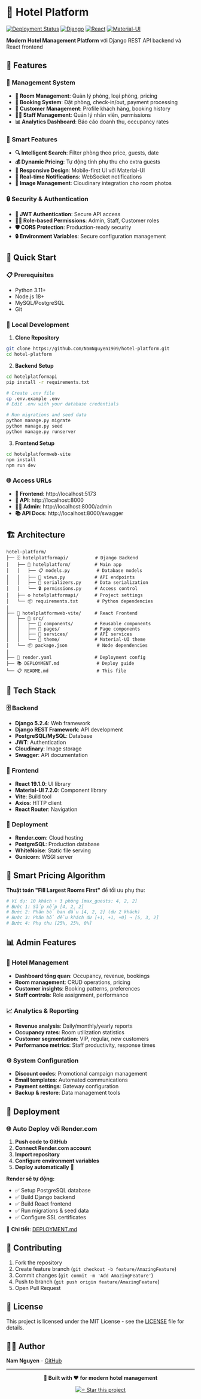 # 🏨 Hotel Platform

[![Deployment Status](https://img.shields.io/badge/Deploy-Render.com-blue?style=flat-square)](https://render.com)
[![Django](https://img.shields.io/badge/Django-5.2.4-green?style=flat-square&logo=django)](https://djangoproject.com/)
[![React](https://img.shields.io/badge/React-19.1.0-blue?style=flat-square&logo=react)](https://reactjs.org/)
[![Material-UI](https://img.shields.io/badge/Material--UI-7.2.0-blue?style=flat-square&logo=mui)](https://mui.com/)

**Modern Hotel Management Platform** với Django REST API backend và React frontend

## 🌟 Features

### 🏢 **Management System**
- **🏨 Room Management**: Quản lý phòng, loại phòng, pricing
- **📅 Booking System**: Đặt phòng, check-in/out, payment processing  
- **👥 Customer Management**: Profile khách hàng, booking history
- **👨‍💼 Staff Management**: Quản lý nhân viên, permissions
- **📊 Analytics Dashboard**: Báo cáo doanh thu, occupancy rates

### 🎯 **Smart Features**
- **🔍 Intelligent Search**: Filter phòng theo price, guests, date
- **💰 Dynamic Pricing**: Tự động tính phụ thu cho extra guests
- **📱 Responsive Design**: Mobile-first UI với Material-UI
- **🔔 Real-time Notifications**: WebSocket notifications
- **📸 Image Management**: Cloudinary integration cho room photos

### 🔒 **Security & Authentication**
- **🔐 JWT Authentication**: Secure API access
- **👮‍♂️ Role-based Permissions**: Admin, Staff, Customer roles
- **🛡️ CORS Protection**: Production-ready security
- **🔒 Environment Variables**: Secure configuration management

## 🚀 Quick Start

### 📋 Prerequisites
- Python 3.11+
- Node.js 18+
- MySQL/PostgreSQL
- Git

### 🔧 Local Development

1. **Clone Repository**
```bash
git clone https://github.com/NamNguyen1909/hotel-platform.git
cd hotel-platform
```

2. **Backend Setup**
```bash
cd hotelplatformapi
pip install -r requirements.txt

# Create .env file
cp .env.example .env
# Edit .env with your database credentials

# Run migrations and seed data
python manage.py migrate
python manage.py seed
python manage.py runserver
```

3. **Frontend Setup**
```bash
cd hotelplatformweb-vite
npm install
npm run dev
```

### 🌐 Access URLs
- **🎯 Frontend**: http://localhost:5173
- **🔧 API**: http://localhost:8000
- **👨‍💻 Admin**: http://localhost:8000/admin
- **📚 API Docs**: http://localhost:8000/swagger

## 🏗️ Architecture

```
hotel-platform/
├── 🗄️ hotelplatformapi/          # Django Backend
│   ├── 🏨 hotelplatform/         # Main app
│   │   ├── 📋 models.py          # Database models  
│   │   ├── 🔌 views.py           # API endpoints
│   │   ├── 📝 serializers.py     # Data serialization
│   │   └── 🔒 permissions.py     # Access control
│   ├── ⚙️ hotelplatformapi/      # Project settings
│   └── 📦 requirements.txt       # Python dependencies
│
├── 🎨 hotelplatformweb-vite/     # React Frontend
│   ├── 📱 src/
│   │   ├── 🧩 components/        # Reusable components
│   │   ├── 📄 pages/             # Page components
│   │   ├── 🔧 services/          # API services
│   │   └── 🎨 theme/             # Material-UI theme
│   └── 📦 package.json           # Node dependencies
│
├── 🚀 render.yaml                # Deployment config
├── 📚 DEPLOYMENT.md              # Deploy guide
└── 📋 README.md                  # This file
```

## 🎯 Tech Stack

### 🗄️ **Backend**
- **Django 5.2.4**: Web framework
- **Django REST Framework**: API development
- **PostgreSQL/MySQL**: Database
- **JWT**: Authentication
- **Cloudinary**: Image storage
- **Swagger**: API documentation

### 🎨 **Frontend** 
- **React 19.1.0**: UI library
- **Material-UI 7.2.0**: Component library
- **Vite**: Build tool
- **Axios**: HTTP client
- **React Router**: Navigation

### 🚀 **Deployment**
- **Render.com**: Cloud hosting
- **PostgreSQL**: Production database
- **WhiteNoise**: Static file serving
- **Gunicorn**: WSGI server

## 🧮 Smart Pricing Algorithm

**Thuật toán "Fill Largest Rooms First"** để tối ưu phụ thu:

```python
# Ví dụ: 10 khách + 3 phòng [max_guests: 4, 2, 2]
# Bước 1: Sắp xếp [4, 2, 2] 
# Bước 2: Phân bổ ban đầu [4, 2, 2] (dư 2 khách)
# Bước 3: Phân bổ đều khách dư [+1, +1, +0] → [5, 3, 2]
# Bước 4: Phụ thu [25%, 25%, 0%]
```

## 📊 Admin Features

### 🏨 **Hotel Management**
- **Dashboard tổng quan**: Occupancy, revenue, bookings
- **Room management**: CRUD operations, pricing
- **Customer insights**: Booking patterns, preferences
- **Staff controls**: Role assignment, performance

### 📈 **Analytics & Reporting**  
- **Revenue analysis**: Daily/monthly/yearly reports
- **Occupancy rates**: Room utilization statistics
- **Customer segmentation**: VIP, regular, new customers
- **Performance metrics**: Staff productivity, response times

### ⚙️ **System Configuration**
- **Discount codes**: Promotional campaign management
- **Email templates**: Automated communications
- **Payment settings**: Gateway configuration
- **Backup & restore**: Data management tools

## 🚀 Deployment

### 🌐 **Auto Deploy với Render.com**

1. **Push code to GitHub**
2. **Connect Render.com account**  
3. **Import repository**
4. **Configure environment variables**
5. **Deploy automatically** 🎉

**Render sẽ tự động:**
- ✅ Setup PostgreSQL database
- ✅ Build Django backend
- ✅ Build React frontend  
- ✅ Run migrations & seed data
- ✅ Configure SSL certificates

📖 **Chi tiết**: [DEPLOYMENT.md](DEPLOYMENT.md)

## 🤝 Contributing

1. Fork the repository
2. Create feature branch (`git checkout -b feature/AmazingFeature`)
3. Commit changes (`git commit -m 'Add AmazingFeature'`)
4. Push to branch (`git push origin feature/AmazingFeature`)
5. Open Pull Request

## 📄 License

This project is licensed under the MIT License - see the [LICENSE](LICENSE) file for details.

## 👨‍💻 Author

**Nam Nguyen** - [GitHub](https://github.com/NamNguyen1909)

---

<div align="center">

**🏨 Built with ❤️ for modern hotel management**

[![⭐ Star this project](https://img.shields.io/github/stars/NamNguyen1909/hotel-platform?style=social)](https://github.com/NamNguyen1909/hotel-platform)

</div>